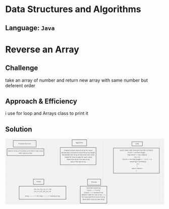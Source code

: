 # Data Structures and Algorithms

## Language: `Java`

# Reverse an Array
<!-- Short summary or background information -->

## Challenge
<!-- Description of the challenge -->
take an array of number and return new array with same number but deferent order 

## Approach & Efficiency
<!-- What approach did you take? Why? What is the Big O space/time for this approach? -->
i use for loop and Arrays class to print it 

## Solution
<!-- Embedded whiteboard image -->


 ![images](images/reverse-array.png)


